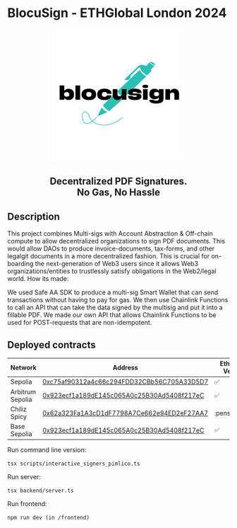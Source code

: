 # BlocuSign - ETHGlobal London 2024

<p align="center">
  <img src="img/Blocusign_logo.png" alt="Logo" width="300">
</p>

<h2 align="center">
Decentralized PDF Signatures.<br>
No Gas, No Hassle
</p>


## Description

This project combines Multi-sigs with Account Abstraction & Off-chain compute to allow decentralized organizations to sign PDF documents.  This would allow DAOs to produce invoice-documents, tax-forms, and other legalgit documents in a more decentralized fashion. This is crucial for on-boarding the next-generation of Web3 users since it allows Web3 organizations/entities to trustlessly satisfy obligations in the Web2/legal world.
How its made: 

We used Safe AA SDK to produce a multi-sig Smart Wallet that can send transactions without having to pay for gas. We then use Chainlink Functions to call an API that can take the data signed by the multisig and put it into a fillable PDF. We made our own API that allows Chainlink Functions to be used for POST-requests that are non-idempotent.


## Deployed contracts

| Network | Address | Etherscan Verified |
| --------------- | --------------- | --- |
| Sepolia  | [0xc75af90312a4c66c294FDD32CBb56C705A33D5D7](https://sepolia.etherscan.io/address/0xc75af90312a4c66c294FDD32CBb56C705A33D5D7)  | :white_check_mark:  |
| Arbitrum Sepolia | [0x923ecf1a189dE145c065A0c25B30Ad5408f217eC](https://sepolia.arbiscan.io/address/0x923ecf1a189dE145c065A0c25B30Ad5408f217eC) |:white_check_mark:  |
| Chiliz Spicy | [0x62a323Fa1A3cD1dF7798A7Ce662e94ED2eF27AA7](https://testnet.chiliscan.com/address/0x62a323Fa1A3cD1dF7798A7Ce662e94ED2eF27AA7) | :pensive_face:  |
| Base Sepolia | [0x923ecf1a189dE145c065A0c25B30Ad5408f217eC](https://base-sepolia.blockscout.com/address/0x923ecf1a189dE145c065A0c25B30Ad5408f217eC) |:white_check_mark:  |



Run command line version:
```
tsx scripts/interactive_signers_pimlico.ts
```

Run server:
```
tsx backend/server.ts
```

Run frontend:
```
npm run dev (in /frontend)
```